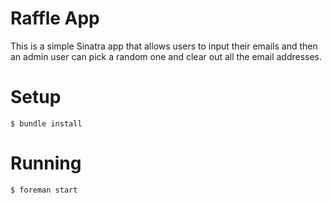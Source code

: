Raffle App
==========

This is a simple Sinatra app that allows users to input their emails and then an
admin user can pick a random one and clear out all the email addresses.

Setup
=====

    $ bundle install

Running
=======

    $ foreman start
